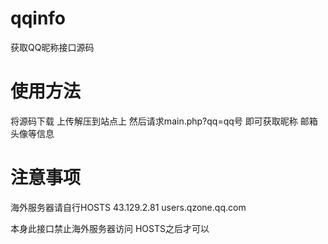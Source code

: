 # qqinfo
获取QQ昵称接口源码

# 使用方法
将源码下载 上传解压到站点上 然后请求main.php?qq=qq号 即可获取昵称 邮箱 头像等信息

# 注意事项
海外服务器请自行HOSTS
43.129.2.81 users.qzone.qq.com

本身此接口禁止海外服务器访问 HOSTS之后才可以
